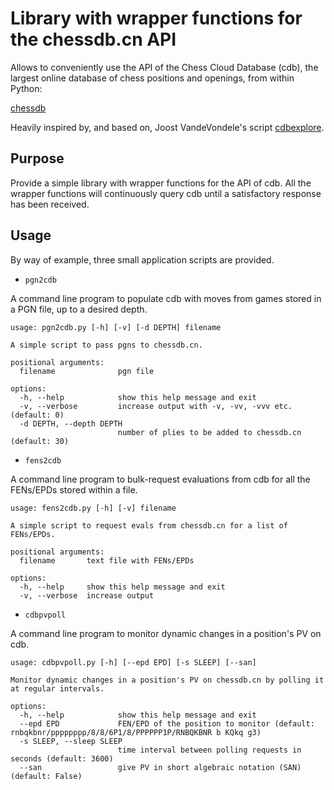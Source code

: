 # Library with wrapper functions for the chessdb.cn API

Allows to conveniently use the API of the Chess Cloud Database (cdb), the largest online database of chess positions and openings, from within Python:

[chessdb](https://chessdb.cn/queryc_en/)

Heavily inspired by, and based on, Joost VandeVondele's script
[cdbexplore](https://github.com/vondele/cdbexplore).

## Purpose

Provide a simple library with wrapper functions for the API of cdb. All the wrapper functions will continuously query cdb until a satisfactory response has been received.

## Usage

By way of example, three small application scripts are provided.

* `pgn2cdb`

A command line program to populate cdb with moves from games stored in a PGN
file, up to a desired depth.

```
usage: pgn2cdb.py [-h] [-v] [-d DEPTH] filename

A simple script to pass pgns to chessdb.cn.

positional arguments:
  filename              pgn file

options:
  -h, --help            show this help message and exit
  -v, --verbose         increase output with -v, -vv, -vvv etc. (default: 0)
  -d DEPTH, --depth DEPTH
                        number of plies to be added to chessdb.cn (default: 30)
``` 

* `fens2cdb`

A command line program to bulk-request evaluations from cdb for all the FENs/EPDs stored within a file.

```
usage: fens2cdb.py [-h] [-v] filename

A simple script to request evals from chessdb.cn for a list of FENs/EPDs.

positional arguments:
  filename       text file with FENs/EPDs

options:
  -h, --help     show this help message and exit
  -v, --verbose  increase output
``` 

* `cdbpvpoll`

A command line program to monitor dynamic changes in a position's PV on cdb.

```
usage: cdbpvpoll.py [-h] [--epd EPD] [-s SLEEP] [--san]

Monitor dynamic changes in a position's PV on chessdb.cn by polling it at regular intervals.

options:
  -h, --help            show this help message and exit
  --epd EPD             FEN/EPD of the position to monitor (default: rnbqkbnr/pppppppp/8/8/6P1/8/PPPPPP1P/RNBQKBNR b KQkq g3)
  -s SLEEP, --sleep SLEEP
                        time interval between polling requests in seconds (default: 3600)
  --san                 give PV in short algebraic notation (SAN) (default: False)
``` 

